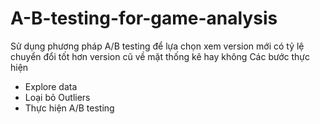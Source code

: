 # A-B-testing-for-game-analysis
Sử dụng phương pháp A/B testing để lựa chọn xem version mới có tỷ lệ chuyển đổi tốt hơn version cũ về mặt thống kê hay không
Các bước thực hiện
- Explore data
- Loại bỏ Outliers
- Thực hiện A/B testing
